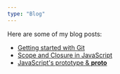 ```yaml
---
type: "Blog"
---
```


Here are some of my blog posts:

* <a href="http://avireni.github.io/post/getting-started-with-git.html" target="_blank">Getting started with Git</a>
* <a href="http://avireni.github.io/post/scope-closure.html" target="_blank">Scope and Closure in JavaScript</a>
* <a href="http://avireni.github.io/post/prototype-vs-proto.html" target="_blank">JavaScript's prototype & __proto__</a>

